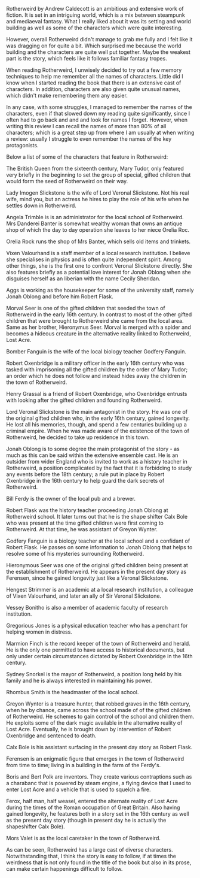 Rotherweird by Andrew Caldecott is an ambitious and extensive work of fiction. It is set in an intriguing world, which is a mix between steampunk and mediaeval fantasy. What I really liked about it was its setting and world building as well as some of the characters which were quite interesting.

However, overall Rotherweird didn't manage to grab me fully and I felt like it was dragging on for quite a bit. Which surprised me because the world building and the characters are quite well put together. Maybe the weakest part is the story, which feels like it follows familiar fantasy tropes.

When reading Rotherweird, I unwisely decided to try out a few memory techniques to help me remember all the names of characters. Little did I know when I started reading the book that there is an extensive cast of characters. In addition, characters are also given quite unusual names, which didn't make remembering them any easier.

In any case, with some struggles, I managed to remember the names of the characters, even if that slowed down my reading quite significantly, since I often had to go back and and and look for names I forget. However, when writing this review I can recall the names of more than 80% of all characters; which is a great step up from where I am usually at when writing a review: usually I struggle to even remember the names of the key protagonists.

Below a list of some of the characters that feature in Rotherweird:

The British Queen from the sixteenth century, Mary Tudor, only featured very briefly in the beginning to set the group of special, gifted children that would form the seed of Rotherweird on their way.

Lady Imogen Slickstone is the wife of Lord Veronal Slickstone. Not his real wife, mind you, but an actress he hires to play the role of his wife when he settles down in Rotherweird.

Angela Trimble is is an administrator for the local school of Rotherweird. Mrs Danderei Banter is somewhat wealthy woman that owns an antique shop of which the day to day operation she leaves to her niece Orelia Roc.

Orelia Rock runs the shop of Mrs Banter, which sells old items and trinkets.

Vixen Valourhand is a staff member of a local research institution. I believe she specialises in physics and is often quite independent spirit. Among other things, she is the first one to confront Veronal Slickstone directly. She also features briefly as a potential love interest for Jonah Oblong when she disguises herself as an liberian with the name Cecily Sheridan.

Aggs is working as the housekeeper for some of the university staff, namely Jonah Oblong and before him Robert Flask.

Morval Seer is one of the gifted children that seeded the town of Rotherweird in the early 16th century. In contrast to most of the other gifted children that were brought to Rotherweird she came from the local area. Same as her brother, Hieronymus Seer. Morval is merged with a spider and becomes a hideous creature in the alternative reality linked to Rotherweird, Lost Acre.

Bomber Fanguin is the wife of the local biology teacher Godfery Fanguin.

Robert Oxenbridge is a military officer in the early 16th century who was tasked with imprisoning all the gifted children by the order of Mary Tudor; an order which he does not follow and instead hides away the children in the town of Rotherweird.

Henry Grassal is a friend of Robert Oxenbridge, who Oxenbridge entrusts with looking after the gifted children and founding Rotherweird.

Lord Veronal Slickstone is the main antagonist in the story. He was one of the original gifted children who, in the early 16th century, gained longevity. He lost all his memories, though, and spend a few centuries building up a criminal empire. When he was made aware of the existence of the town of Rotherweird, he decided to take up residence in this town. 

Jonah Oblong is to some degree the main protagonist of the story - as much as this can be said within the extensive ensemble cast. He is an outsider from wider England who is invited to work as a history teacher in Rotherweird, a position complicated by the fact that it is forbidding to study any events before the 18th century; a rule put in place by Robert Oxenbridge in the 16th century to help guard the dark secrets of Rotherweird.

Bill Ferdy is the owner of the local pub and a brewer.

Robert Flask was the history teacher proceeding Jonah Oblong at Rotherweird school. It later turns out that he is the shape shifter Calx Bole who was present at the time gifted children were first coming to Rotherweird. At that time, he was assistant of Greyon Wynter.

Godfery Fanguin is a biology teacher at the local school and a confidant of Robert Flask. He passes on some information to Jonah Oblong that helps to resolve some of his mysteries surrounding Rotherweird.

Hieronymous Seer was one of the original gifted children being present at the establishment of Rotherweird. He appears in the present day story as Ferensen, since he gained longevity just like a Veronal Slickstone.

Hengest Strimmer is an academic at a local research institution, a colleague of Vixen Valourhand, and later an ally of Sir Veronal Slickstone.

Vessey Bonitho is also a member of academic faculty of research institution.

Gregorious Jones is a physical education teacher who has a penchant for helping women in distress.

Marmion Finch is the record keeper of the town of Rotherweird and herald. He is the only one permitted to have access to historical documents, but only under certain circumstances dictated by Robert Oxenbridge in the 16th century.

Sydney Snorkel is the mayor of Rotherweird, a position long held by his family and he is always interested in maintaining his power.

Rhombus Smith is the headmaster of the local school.

Greyon Wynter is a treasure hunter, that robbed graves in the 16th century, when he by chance, came across the school made of of the gifted children of Rotherweird. He schemes to gain control of the school and children them. He exploits some of the dark magic available in the alternative reality of Lost Acre. Eventually, he is brought down by intervention of Robert Oxenbridge and sentenced to death.

Calx Bole is his assistant surfacing in the present day story as Robert Flask.

Ferensen is an enigmatic figure that emerges in the town of Rotherweird from time to time; living in a building in the farm of the Ferdy's.

Boris and Bert Polk are inventors. They create various contraptions such as a charabanc that is powered by steam engine, a flying device that I used to enter Lost Acre and a vehicle that is used to squelch a fire.

Ferox, half man, half weasel, entered the alternate reality of Lost Acre during the times of the Roman occupation of Great Britain. Also having gained longevity, he features both in a story set in the 16th century as well as the present day story (though in present day he is actually the shapeshifter Calx Bole).

Mors Valet is as the local caretaker in the town of Rotherweird.

As can be seen, Rotherweird has a large cast of diverse characters. Notwithstanding that, I think the story is easy to follow, if at times the weirdness that is not only found in the title of the book but also in its prose, can make certain happenings difficult to follow.
